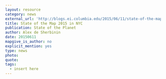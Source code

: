 ```yaml
---
layout: resource
category: news
external_url: 'http://blogs.ei.columbia.edu/2015/06/11/state-of-the-map-2015-in-nyc/'
title: State of the Map 2015 in NYC
publication: State of the Planet
author: Alex de Sherbinin
date: 20150611
mapgive_is_author: no
explicit_mention: yes
type: news
photo:
quote:
tags:
  - insert here
---
```

